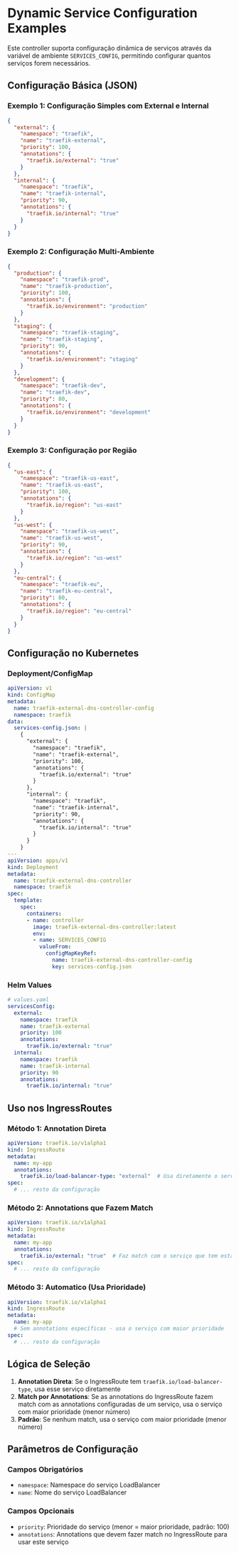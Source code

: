 # Dynamic Service Configuration Examples

Este controller suporta configuração dinâmica de serviços através da variável de ambiente `SERVICES_CONFIG`, permitindo configurar quantos serviços forem necessários.

## Configuração Básica (JSON)

### Exemplo 1: Configuração Simples com External e Internal

```json
{
  "external": {
    "namespace": "traefik",
    "name": "traefik-external",
    "priority": 100,
    "annotations": {
      "traefik.io/external": "true"
    }
  },
  "internal": {
    "namespace": "traefik",
    "name": "traefik-internal",
    "priority": 90,
    "annotations": {
      "traefik.io/internal": "true"
    }
  }
}
```

### Exemplo 2: Configuração Multi-Ambiente

```json
{
  "production": {
    "namespace": "traefik-prod",
    "name": "traefik-production",
    "priority": 100,
    "annotations": {
      "traefik.io/environment": "production"
    }
  },
  "staging": {
    "namespace": "traefik-staging",
    "name": "traefik-staging",
    "priority": 90,
    "annotations": {
      "traefik.io/environment": "staging"
    }
  },
  "development": {
    "namespace": "traefik-dev",
    "name": "traefik-dev",
    "priority": 80,
    "annotations": {
      "traefik.io/environment": "development"
    }
  }
}
```

### Exemplo 3: Configuração por Região

```json
{
  "us-east": {
    "namespace": "traefik-us-east",
    "name": "traefik-us-east",
    "priority": 100,
    "annotations": {
      "traefik.io/region": "us-east"
    }
  },
  "us-west": {
    "namespace": "traefik-us-west", 
    "name": "traefik-us-west",
    "priority": 90,
    "annotations": {
      "traefik.io/region": "us-west"
    }
  },
  "eu-central": {
    "namespace": "traefik-eu",
    "name": "traefik-eu-central",
    "priority": 80,
    "annotations": {
      "traefik.io/region": "eu-central"
    }
  }
}
```

## Configuração no Kubernetes

### Deployment/ConfigMap

```yaml
apiVersion: v1
kind: ConfigMap
metadata:
  name: traefik-external-dns-controller-config
  namespace: traefik
data:
  services-config.json: |
    {
      "external": {
        "namespace": "traefik",
        "name": "traefik-external",
        "priority": 100,
        "annotations": {
          "traefik.io/external": "true"
        }
      },
      "internal": {
        "namespace": "traefik",
        "name": "traefik-internal",
        "priority": 90,
        "annotations": {
          "traefik.io/internal": "true"
        }
      }
    }
---
apiVersion: apps/v1
kind: Deployment
metadata:
  name: traefik-external-dns-controller
  namespace: traefik
spec:
  template:
    spec:
      containers:
      - name: controller
        image: traefik-external-dns-controller:latest
        env:
        - name: SERVICES_CONFIG
          valueFrom:
            configMapKeyRef:
              name: traefik-external-dns-controller-config
              key: services-config.json
```

### Helm Values

```yaml
# values.yaml
servicesConfig:
  external:
    namespace: traefik
    name: traefik-external
    priority: 100
    annotations:
      traefik.io/external: "true"
  internal:
    namespace: traefik
    name: traefik-internal
    priority: 90
    annotations:
      traefik.io/internal: "true"
```

## Uso nos IngressRoutes

### Método 1: Annotation Direta

```yaml
apiVersion: traefik.io/v1alpha1
kind: IngressRoute
metadata:
  name: my-app
  annotations:
    traefik.io/load-balancer-type: "external"  # Usa diretamente o serviço "external"
spec:
  # ... resto da configuração
```

### Método 2: Annotations que Fazem Match

```yaml
apiVersion: traefik.io/v1alpha1
kind: IngressRoute
metadata:
  name: my-app
  annotations:
    traefik.io/external: "true"  # Faz match com o serviço que tem esta annotation
spec:
  # ... resto da configuração
```

### Método 3: Automatico (Usa Prioridade)

```yaml
apiVersion: traefik.io/v1alpha1
kind: IngressRoute
metadata:
  name: my-app
  # Sem annotations específicas - usa o serviço com maior prioridade
spec:
  # ... resto da configuração
```

## Lógica de Seleção

1. **Annotation Direta**: Se o IngressRoute tem `traefik.io/load-balancer-type`, usa esse serviço diretamente
2. **Match por Annotations**: Se as annotations do IngressRoute fazem match com as annotations configuradas de um serviço, usa o serviço com maior prioridade (menor número)
3. **Padrão**: Se nenhum match, usa o serviço com maior prioridade (menor número)



## Parâmetros de Configuração

### Campos Obrigatórios
- `namespace`: Namespace do serviço LoadBalancer
- `name`: Nome do serviço LoadBalancer

### Campos Opcionais
- `priority`: Prioridade do serviço (menor = maior prioridade, padrão: 100)
- `annotations`: Annotations que devem fazer match no IngressRoute para usar este serviço 